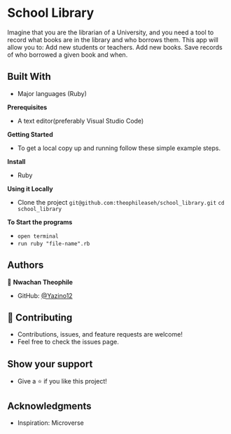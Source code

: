 # School Library

Imagine that you are the librarian of a University, and you need a tool to record what books are in the library and who borrows them. This app will allow you to: Add new students or teachers. Add new books. Save records of who borrowed a given book and when.

## Built With

- Major languages (Ruby)

**Prerequisites**

- A text editor(preferably Visual Studio Code)

**Getting Started**

- To get a local copy up and running follow these simple example steps.

**Install**

- Ruby

**Using it Locally**

- Clone the project
  `git@github.com:theophileaseh/school_library.git`
  `cd school_library`

**To Start the programs**
- `open terminal`
- `run ruby "file-name".rb`

## Authors

👤 **Nwachan Theophile**

- GitHub: [@Yazino12](https://github.com/Theophileaseh)

## 🤝 Contributing

- Contributions, issues, and feature requests are welcome!
- Feel free to check the issues page.

## Show your support

- Give a ⭐️ if you like this project!

## Acknowledgments

- Inspiration: Microverse
